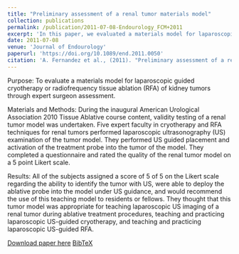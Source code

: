 ```yaml
---
title: "Preliminary assessment of a renal tumor materials model"
collection: publications
permalink: /publication/2011-07-08-Endourology_FCM+2011
excerpt: 'In this paper, we evaluated a materials model for laparoscopic guided cryotherapy or radiofrequency tissue ablation (RFA) of kidney tumors through expert surgeon assessment.'
date: 2011-07-08
venue: 'Journal of Endourology'
paperurl: 'https://doi.org/10.1089/end.2011.0050'
citation: 'A. Fernandez et al., (2011). "Preliminary assessment of a renal tumor materials model"; in <i>Journal of Endourology</i>, 25(8), pp. 1371-1375.'
---
```


Purpose: To evaluate a materials model for laparoscopic guided cryotherapy or radiofrequency tissue ablation (RFA) of kidney tumors through expert surgeon assessment.

Materials and Methods: During the inaugural American Urological Association 2010 Tissue Ablative course content, validity testing of a renal tumor model was undertaken. Five expert faculty in cryotherapy and RFA techniques for renal tumors performed laparoscopic ultrasonography (US) examination of the tumor model. They performed US guided placement and activation of the treatment probe into the tumor of the model. They completed a questionnaire and rated the quality of the renal tumor model on a 5 point Likert scale.

Results: All of the subjects assigned a score of 5 of 5 on the Likert scale regarding the ability to identify the tumor with US, were able to deploy the ablative probe into the model under US guidance, and would recommend the use of this teaching model to residents or fellows. They thought that this tumor model was appropriate for teaching laparoscopic US imaging of a renal tumor during ablative treatment procedures, teaching and practicing laparoscopic US-guided cryotherapy, and teaching and practicing laparoscopic US-guided RFA.

[Download paper here](https://doi.org/10.1089/end.2011.0050) [BibTeX](./../files/bibtex/FCM+2011.bib)